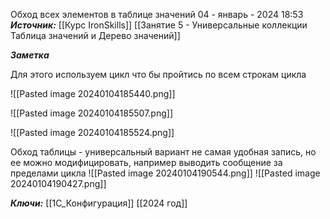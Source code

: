 
Обход всех элементов в таблице значений
 04 - январь - 2024  18:53 
***Источник:***  [[Курс IronSkills]] [[Занятие 5 - Универсальные коллекции Таблица значений  и Дерево значений]]

***Заметка*** 

Для этого используем цикл что бы пройтись по всем строкам цикла

![[Pasted image 20240104185440.png]]

![[Pasted image 20240104185507.png]]

![[Pasted image 20240104185524.png]]


Обход таблицы - универсальный вариант 
не самая удобная запись, но ее можно модифицировать, например выводить сообщение за пределами цикла
![[Pasted image 20240104190544.png]]
![[Pasted image 20240104190427.png]]



***Ключи:*** [[1С_Конфигурация]] [[2024 год]]